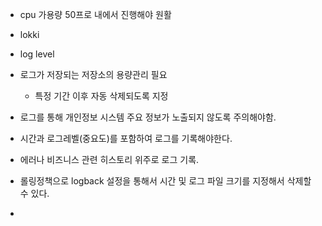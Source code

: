 
- cpu 가용량 50프로 내에서 진행해야 원활
- lokki
- log level
- 로그가 저장되는 저장소의 용량관리 필요
	- 특정 기간 이후 자동 삭제되도록 지정
- 로그를 통해 개인정보 시스템 주요 정보가 노출되지 않도록 주의해야함.

- 시간과 로그레벨(중요도)를 포함하여 로그를 기록해야한다.
- 에러나 비즈니스 관련 히스토리 위주로 로그 기록.
- 롤링정책으로 logback 설정을 통해서 시간 및 로그 파일 크기를 지정해서 삭제할 수 있다.
- 